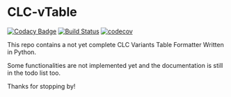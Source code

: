 # CLC-vTable

[![Codacy Badge](https://api.codacy.com/project/badge/Grade/c299037fde1d4e0ca586748ba1fb3621)](https://www.codacy.com/app/redpixr/clc-vtable?utm_source=github.com&utm_medium=referral&utm_content=redpixr/clc-vtable&utm_campaign=badger)
[![Build Status](https://travis-ci.org/redpixr/clc-vtable.svg?branch=master)](https://travis-ci.org/redpixr/clc-vtable)
[![codecov](https://codecov.io/gh/redpixr/clc-vtable/branch/master/graph/badge.svg)](https://codecov.io/gh/redpixr/clc-vtable)

This repo contains a not yet complete CLC Variants Table Formatter Written in Python.<br>

Some functionalities are not implemented yet and the documentation is still in the todo list too.<br>

Thanks for stopping by!<br>
